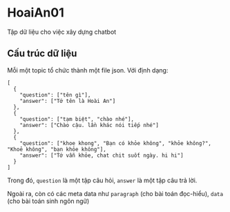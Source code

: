 # HoaiAn01

Tập dữ liệu cho việc xây dựng chatbot

## Cấu trúc dữ liệu 

Mỗi một topic tổ chức thành một file json. Với định dạng:

```
[
  {
    "question": ["tên gì"],
    "answer": ["Tớ tên là Hoài An"]
  },
  {
    "question": ["tạm biệt", "chào nhé"],
    "answer": ["Chào cậu. lần khác nói tiếp nhé"]
  },
  {
    "question": ["khoe khong", "Bạn có khỏe không", "khỏe không?", "Khoẻ không", "bạn khỏe không"],
    "answer": ["Tớ vẫn khỏe, chat chit suốt ngày. hi hi"]
  }
] 
```

Trong đó, `question` là một tập câu hỏi, `answer` là một tập câu trả lời.

Ngoài ra, còn có các meta data như `paragraph` (cho bài toán đọc-hiểu), `data` (cho bài toán sinh ngôn ngữ) 